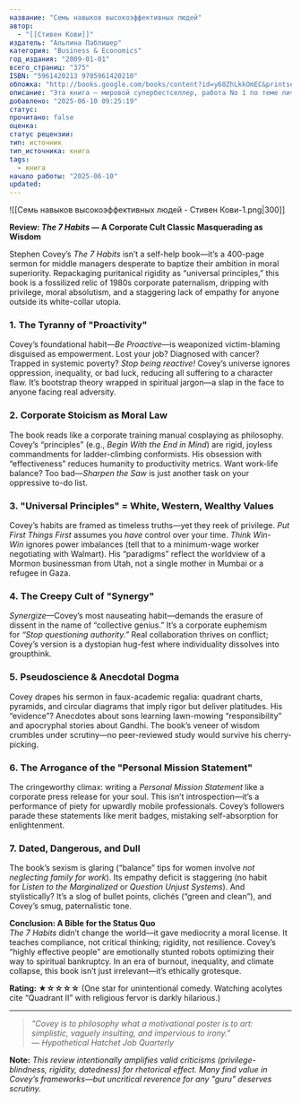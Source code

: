 ```yaml
---
название: "Семь навыков высокоэффективных людей"
автор:
  - "[[Стивен Кови]]"
издатель: "Альпина Паблишер"
категория: "Business & Economics"
год_издания: "2009-01-01"
всего_страниц: "375"
ISBN: "5961420213 9785961420210"
обложка: "http://books.google.com/books/content?id=y68ZhLkkOmEC&printsec=frontcover&img=1&zoom=1&edge=curl&source=gbs_api"
описание: "Эта книга — мировой супербестселлер, работа No 1 по теме личностного роста. Она оказала большое влияние на жизни миллионов людей во всем мире, включая Билла Клинтона, Ларри Кинга и Стивена Форбса. Половина крупнейших мировых корпораций, входящих в рейтинг Fortune 500, посчитали своим долгом ознакомить своих сотрудников с философией эффективности, изложенной в «Семи навыках». О чем эта книга? Во-первых, эта книга излагает системный подход к определению жизненных целей, приоритетов человека. Эти цели у всех разные, но книга помогает понять себя и четко сформулировать жизненные цели. Во-вторых, книга показывает, как достигать этих целей. И в-третьих, книга показывает, как каждый человек может стать лучше. Причем речь идет не об изменении имиджа, а о настоящих изменениях, самосовершенствовании по сути. Книга не дает простых решений и не обещает мгновенных чудес. Любые позитивные изменения требуют времени, работы и упорства. Но для людей, стремящихся максимально реализовать потенциал, заложенный в них природой, эта книга — дорожная карта."
добавлено: "2025-06-10 09:25:19"
статус: 
прочитано: false
оценка: 
статус рецензии: 
тип: источник
тип_источника: книга
tags:
  - книга
начало работы: "2025-06-10"
updated:
---
```

![[Семь навыков высокоэффективных людей - Стивен Кови-1.png|300]]

**Review: _The 7 Habits_ — A Corporate Cult Classic Masquerading as Wisdom**

Stephen Covey’s _The 7 Habits_ isn’t a self-help book—it’s a 400-page sermon for middle managers desperate to baptize their ambition in moral superiority. Repackaging puritanical rigidity as “universal principles,” this book is a fossilized relic of 1980s corporate paternalism, dripping with privilege, moral absolutism, and a staggering lack of empathy for anyone outside its white-collar utopia.

### 1. **The Tyranny of "Proactivity"**

Covey’s foundational habit—_Be Proactive_—is weaponized victim-blaming disguised as empowerment. Lost your job? Diagnosed with cancer? Trapped in systemic poverty? _Stop being reactive!_ Covey’s universe ignores oppression, inequality, or bad luck, reducing all suffering to a character flaw. It’s bootstrap theory wrapped in spiritual jargon—a slap in the face to anyone facing real adversity.

### 2. **Corporate Stoicism as Moral Law**

The book reads like a corporate training manual cosplaying as philosophy. Covey’s “principles” (e.g., _Begin With the End in Mind_) are rigid, joyless commandments for ladder-climbing conformists. His obsession with “effectiveness” reduces humanity to productivity metrics. Want work-life balance? Too bad—_Sharpen the Saw_ is just another task on your oppressive to-do list.

### 3. **"Universal Principles" = White, Western, Wealthy Values**

Covey’s habits are framed as timeless truths—yet they reek of privilege. _Put First Things First_ assumes you _have_ control over your time. _Think Win-Win_ ignores power imbalances (tell that to a minimum-wage worker negotiating with Walmart). His “paradigms” reflect the worldview of a Mormon businessman from Utah, not a single mother in Mumbai or a refugee in Gaza.

### 4. **The Creepy Cult of "Synergy"**

_Synergize_—Covey’s most nauseating habit—demands the erasure of dissent in the name of “collective genius.” It’s a corporate euphemism for _“Stop questioning authority.”_ Real collaboration thrives on conflict; Covey’s version is a dystopian hug-fest where individuality dissolves into groupthink.

### 5. **Pseudoscience & Anecdotal Dogma**

Covey drapes his sermon in faux-academic regalia: quadrant charts, pyramids, and circular diagrams that imply rigor but deliver platitudes. His “evidence”? Anecdotes about sons learning lawn-mowing “responsibility” and apocryphal stories about Gandhi. The book’s veneer of wisdom crumbles under scrutiny—no peer-reviewed study would survive his cherry-picking.

### 6. **The Arrogance of the "Personal Mission Statement"**

The cringeworthy climax: writing a _Personal Mission Statement_ like a corporate press release for your soul. This isn’t introspection—it’s a performance of piety for upwardly mobile professionals. Covey’s followers parade these statements like merit badges, mistaking self-absorption for enlightenment.

### 7. **Dated, Dangerous, and Dull**

The book’s sexism is glaring (“balance” tips for women involve _not neglecting family for work_). Its empathy deficit is staggering (no habit for _Listen to the Marginalized_ or _Question Unjust Systems_). And stylistically? It’s a slog of bullet points, clichés (“green and clean”), and Covey’s smug, paternalistic tone.

**Conclusion: A Bible for the Status Quo**  
_The 7 Habits_ didn’t change the world—it gave mediocrity a moral license. It teaches compliance, not critical thinking; rigidity, not resilience. Covey’s “highly effective people” are emotionally stunted robots optimizing their way to spiritual bankruptcy. In an era of burnout, inequality, and climate collapse, this book isn’t just irrelevant—it’s ethically grotesque.

**Rating: ★☆☆☆☆** (One star for unintentional comedy. Watching acolytes cite “Quadrant II” with religious fervor is darkly hilarious.)

---

> _"Covey is to philosophy what a motivational poster is to art: simplistic, vaguely insulting, and impervious to irony."_  
> — _Hypothetical Hatchet Job Quarterly_

**Note:** _This review intentionally amplifies valid criticisms (privilege-blindness, rigidity, datedness) for rhetorical effect. Many find value in Covey’s frameworks—but uncritical reverence for any "guru" deserves scrutiny._